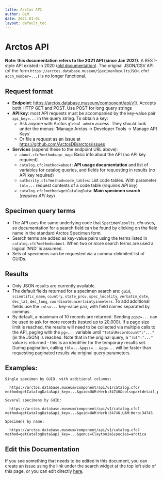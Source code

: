 ```yaml
---
title: Arctos API
author: DLM
date: 2021-01-01
layout: default_toc
---
```


# Arctos API

**Note: this documentation refers to the 2021 API (since Jan 2021).**
A REST-style API existed in 2020 ([old documentation][1]).  The
original JSON/CSV API (of the form
`https://arctos.database.museum/SpecimenResultsJSON.cfm?accn_number=...`)
is no longer functional.

## Request format

 * **Endpoint**: <https://arctos.database.museum/component/api/v1/>.
   Accepts both HTTP GET and POST. Use POST for long query strings
 * **API key**: most API requests must be accompanied by the key-value
   pair `api_key=...` in the query string. To obtain a key:
     * Ask anyone with Arctos `global_admin` access. They should look
       under the menus: ‘Manage Arctos -> Developer Tools -> Manage
       API Keys’
     * Or file a request as an Issue at
       <https://github.com/ArctosDB/arctos/issues>
 * **Services** (append these to the endpoint URL above):
    * `about.cfc?method=api_map`: Basic info about the API (no API key required)
    * `catalog.cfc?method=about`: **API usage documentation** and list of 
       variables for catalog queries, and fields for requesting in results (no
       API key required)
    * `authority.cfc?method=code_tables`: List code tables. With parameter 
      `tbl=...` request contents of a code table (_requires API key_)
    * `catalog.cfc?method=getCatalogData`: **Main specimen search**
      (_requires API key_)

## Specimen query terms

 * The API uses the same underlying code that `SpecimenResults.cfm` uses, so
   documentation for a search field can be found by clicking on the
   field name in the standard Arctos Specimen form.
 * Search terms are added as key-value pairs using the terms listed in
   `catalog.cfc?method=about`. When two or more search terms are used
   a logical ‘AND’ is assumed.
 * Sets of specimens can be requested via a comma-delimited list of
   GUIDs.

## Results

 * Only JSON results are currently available.  
 * The default fields returned for a specimen search are: `guid`,
   `scientific_name`, `country`, `state_prov`, `spec_locality`,
   `verbatim_date`, `dec_lat`, `dec_long`,
   `coordinateuncertaintyinmeters`. To add additional fields use the
   `cols=...` key-value pair, with field names separated by commas.
 * By default, a maximum of 10 records are returned. Sending
   `pgsz=...` can be used to ask for more records (tested up to
   20,000). If a page size limit is reached, the results will need to
   be collected via multiple calls to the API, paging with the
   `pg=...` variable until `"TotalRecordCount":"..."` (in the JSON) is
   reached. Note that in the original query, a `"tbl":"..."` value is
   returned - this is an identifier for the temporary results
   set. During pagination, calling `tbl=...&pgsz=...&pg=...` will be
   faster than requesting paginated results via original query
   parameters.

## Examples: 

```
Single specimen by GUID, with additional columns:

  https://arctos.database.museum/component/api/v1/catalog.cfc?method=getCatalogData&api_key=...&guid=UAM:Herb:34746&cols=partdetail,phylum

Several specimens by GUID:

  https://arctos.database.museum/component/api/v1/catalog.cfc?method=getCatalogData&api_key=...&guid=UAM:Herb:34746,UAM:Herb:34745

Specimens by name:

  https://arctos.database.museum/component/api/v1/catalog.cfc?method=getCatalogData&api_key=...&genus=Claytonia&species=arctica
```

[1]: https://web.archive.org/web/20200928123759/https://handbook.arctosdb.org/documentation/api.html

## Edit this Documentation

If you see something that needs to be edited in this document, you can create an issue using the link under the search widget at the top left side of this page, or you can edit directly <a href="https://github.com/ArctosDB/documentation-wiki/edit/gh-pages/_documentation/api.markdown" target="_blank">here</a>.
